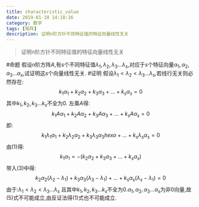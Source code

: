 ```yaml
---
title: characteristic_value
date: 2019-01-10 14:18:16
category: 数学
tags: [矩阵]
description: 证明n阶方针不同特征值的特征向量线性无关
---
```


>证明n阶方针不同特征值的特征向量线性无关

#命题
假设$n$阶方阵$A$,有$s$个不同特征值$\lambda_1,\lambda_2,\lambda_3...\lambda_s$,对应于$s$个特征向量$\alpha_1,\alpha_2,\alpha_3...\alpha_s$,试证明这$s$个向量线性无关.
#证明
假设$\lambda_1<\lambda_2<\lambda_3...\lambda_s$,若线行无关则必然存在:$$k_1\alpha_1+k_2\alpha_2+k_3\alpha_3+...+k_s\alpha_s=0 \tag{1}$$
其中$k_1,k_2,k_3...k_s$不全为0.
左乘$A$得:
$$k_1A\alpha_1+k_2A\alpha_2+k_3A\alpha_3+...+k_sA\alpha_s=0  \tag{2}$$
即:
$$k_1\lambda_1\alpha_1+k_2\lambda_2\alpha_2+k_3\lambda_3\alpha_3hexo+...+k_s\lambda_s\alpha_s=0 \tag{3}$$
由(1)得:
$$k_1\alpha_1=-(k_2\alpha_2+k_3\alpha_3+...+k_s\alpha_s)\tag{4}$$
带入(3)中得:
$$
k_2\alpha_2(\lambda_2-\lambda_1)+k_3\alpha_3(\lambda_3-\lambda_1)+...+k_s\alpha_s(\lambda_s-\lambda_1)=0
 \tag{5}$$
由于:$\lambda_1<\lambda_2<\lambda_3...\lambda_s$
且其中$k_1,k_2,k_3...k_s$不全为0.$\alpha_1,\alpha_2,\alpha_3...\alpha_s$为非0向量,故(5)式不可能成立,由反证法得(1)式也不可能成立.